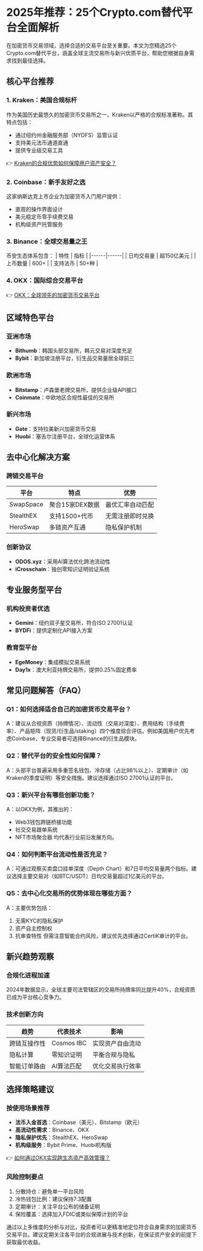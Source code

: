 # 2025年推荐：25个Crypto.com替代平台全面解析

在加密货币交易领域，选择合适的交易平台至关重要。本文为您精选25个Crypto.com替代平台，涵盖全球主流交易所与新兴优质平台，帮助您根据自身需求找到最佳选择。

## 核心平台推荐

### 1. Kraken：美国合规标杆
作为美国历史最悠久的加密货币交易所之一，Kraken以严格的合规标准著称。其特点包括：
- 通过纽约州金融服务部（NYDFS）监管认证
- 支持美元法币通道直通
- 提供专业级交易工具

👉 [Kraken的合规优势如何保障用户资产安全？](https://bit.ly/okx_welcome)

### 2. Coinbase：新手友好之选
这家纳斯达克上市企业为加密货币入门用户提供：
- 直观的操作界面设计
- 美元稳定币零手续费交易
- 机构级资产托管服务

### 3. Binance：全球交易量之王
币安生态体系包含：
| 特性 | 指标 |
|------|------|
| 日均交易量 | 超150亿美元 |
| 上币数量 | 600+ |
| 支持法币 | 50+种 |

### 4. OKX：国际综合交易平台
👉 [OKX：全球领先的加密货币交易平台](https://bit.ly/okx_welcome)

## 区域特色平台

### 亚洲市场
- **Bithumb**：韩国头部交易所，韩元交易对深度充足
- **Bybit**：新加坡注册平台，衍生品交易量居全球前三

### 欧洲市场
- **Bitstamp**：卢森堡老牌交易所，提供企业级API接口
- **Coinmate**：中欧地区合规性最佳的交易所

### 新兴市场
- **Gate**：支持拉美新兴加密货币交易
- **Huobi**：塞舌尔注册平台，全球化运营体系

## 去中心化解决方案

### 跨链交易平台
| 平台 | 特点 | 优势 |
|------|------|------|
| SwapSpace | 聚合15家DEX数据 | 最优汇率自动匹配 |
| StealthEX | 支持1500+代币 | 无需注册即时兑换 |
| HeroSwap | 多链资产互通 | 隐私保护机制 |

### 创新协议
- **ODOS.xyz**：采用AI算法优化跨池流动性
- **iCrosschain**：独创零知识证明验证系统

## 专业服务型平台

### 机构投资者优选
- **Gemini**：纽约双子星交易所，符合ISO 27001认证
- **BYDFi**：提供定制化API接入方案

### 教育型平台
- **EgeMoney**：集成模拟交易系统
- **Day1x**：澳大利亚持牌交易所，提供0.25%固定费率

## 常见问题解答（FAQ）

### Q1：如何选择适合自己的加密货币交易平台？
A：建议从合规资质（持牌情况）、流动性（交易对深度）、费用结构（手续费率）、产品矩阵（现货/衍生品/staking）四个维度综合评估。例如美国用户优先考虑Coinbase，专业交易者可选择Binance的衍生品模块。

### Q2：替代平台的安全性如何保障？
A：头部平台普遍采用多重签名钱包、冷存储（占比98%以上）、定期审计（如Kraken的季度证明）等安全措施。建议选择通过ISO 27001认证的平台。

### Q3：新兴平台有哪些创新功能？
A：以OKX为例，其推出的：
- Web3钱包跨链桥接功能
- 社交交易跟单系统
- NFT市场聚合器
均代表行业前沿发展方向。

### Q4：如何判断平台流动性是否充足？
A：可通过观察买卖盘口挂单深度（Depth Chart）和7日平均交易量两个指标。建议选择主要交易对（如BTC/USDT）日均交易量超过1亿美元的平台。

### Q5：去中心化交易所的优势体现在哪些方面？
A：主要优势包括：
1. 无需KYC的隐私保护
2. 资产自主控制权
3. 抗审查特性
但需注意智能合约风险，建议优先选择通过CertiK审计的平台。

## 新兴趋势观察

### 合规化进程加速
2024年数据显示，全球主要司法管辖区的交易所持牌率同比提升40%，合规资质已成为平台核心竞争力。

### 技术创新方向
| 趋势 | 代表技术 | 影响 |
|------|----------|------|
| 跨链互操作性 | Cosmos IBC | 实现资产自由流动 |
| 隐私计算 | 零知识证明 | 平衡合规与隐私 |
| 智能订单路由 | AI算法匹配 | 优化交易执行效率 |

## 选择策略建议

### 按使用场景推荐
- **法币入金首选**：Coinbase（美元）、Bitstamp（欧元）
- **高流动性需求**：Binance、OKX
- **隐私保护优先**：StealthEX、HeroSwap
- **机构级服务**：Bybit Prime、Huobi机构版

👉 [如何通过OKX实现跨生态资产高效管理？](https://bit.ly/okx_welcome)

### 风险控制要点
1. 分散持仓：避免单一平台风险
2. 冷热钱包比例：建议保持7:3配置
3. 定期审计：关注平台公布的储备证明
4. 保险覆盖：选择加入FDIC或类似保障计划的平台

通过以上多维度的分析与对比，投资者可以更精准地定位符合自身需求的加密货币交易平台。建议定期关注各平台的合规进展与技术创新，在保证资产安全的前提下获取最优收益。